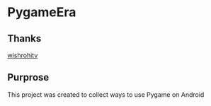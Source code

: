 # PygameEra
## Thanks
[wishrohitv](https://github.com/wishrohitv/)
## Purprose
This project was created to collect ways to use Pygame on Android
